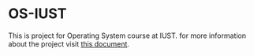 # OS-IUST
This is project for Operating System course at IUST.
for more information about the project visit <a href="https://github.com/AmiraliFarazmand/xv6Project-OS-IUST/blob/master/OS_project_PhseOne_amirali%20farazmanad-ehsan%20ahmadpoor%20(3).docx">this document</a>.